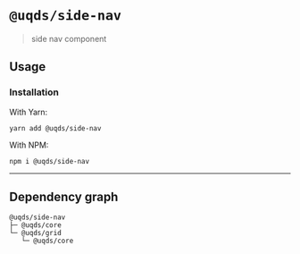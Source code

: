 # `@uqds/side-nav`

> side nav component

## Usage

### Installation

With Yarn:
```shell
yarn add @uqds/side-nav
```

With NPM:
```shell
npm i @uqds/side-nav
```

---

## Dependency graph

```shell
@uqds/side-nav
├─ @uqds/core
└─ @uqds/grid
   └─ @uqds/core
```